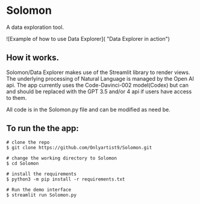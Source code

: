 # Solomon
A data exploration tool.

![Example of how to use Data Explorer]( "Data Explorer in action")

## How it works.
Solomon/Data Explorer makes use of the Streamlit library to render views. The underlying processing of Natural Language is managed by the Open AI api. The app currently uses the Code-Davinci-002 model(Codex) but can and should be replaced with the GPT 3.5 and/or 4 api if users have access to them.

All code is in the Solomon.py file and can be modified as need be.

## To run the the app:

```
# clone the repo
$ git clone https://github.com/Onlyartist9/Solomon.git

# change the working directory to Solomon
$ cd Solomon

# install the requirements
$ python3 -m pip install -r requirements.txt

# Run the demo interface
$ streamlit run Solomon.py
```
